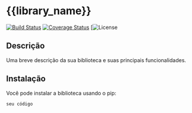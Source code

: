 # {{library_name}}

[![Build Status]()]()
[![Coverage Status]()]()
[![License]()

## Descrição

Uma breve descrição da sua biblioteca e suas principais funcionalidades.

## Instalação

Você pode instalar a biblioteca usando o pip:

```bash
seu código
```
